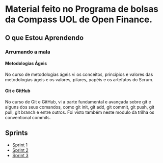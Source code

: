 # Material feito no Programa de bolsas da Compass UOL de Open Finance.

## O que Estou Aprendendo

### Arrumando a mala

#### Metodologias Ágeis
No curso de metodologias ágeis vi os conceitos, princípios e valores das metodologias ágeis e os valores, pilares, papéis e os artefatos do Scrum.

#### Git e GitHub
No curso de Git e GitHub, vi a parte fundamental e avançada sobre git e alguns dos seus comandos, como git init, git add, git commit, git push, git pull, git branch e entre outros.
Foi visto também neste modulo da trilha os conventional commits.

## Sprints
- [Sprint 1](./Sprint-1)
- [Sprint 2](./Sprint-2)
- [Sprint 3](./Sprint-3)
